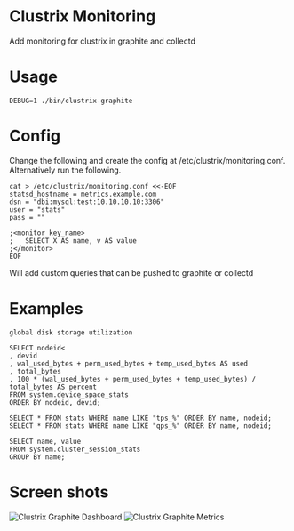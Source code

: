Clustrix Monitoring
================================

Add monitoring for clustrix in graphite and collectd

Usage
================================

```
DEBUG=1 ./bin/clustrix-graphite
```

Config
===============================

Change the following and create the config at /etc/clustrix/monitoring.conf.
Alternatively run the following.

```
cat > /etc/clustrix/monitoring.conf <<-EOF
statsd_hostname = metrics.example.com
dsn = "dbi:mysql:test:10.10.10.10:3306"
user = "stats"
pass = ""

;<monitor key_name>
;	SELECT X AS name, v AS value
;</monitor>
EOF
```

Will add custom queries that can be pushed to graphite or collectd

Examples
================================
```
global disk storage utilization

SELECT nodeid<
, devid
, wal_used_bytes + perm_used_bytes + temp_used_bytes AS used
, total_bytes
, 100 * (wal_used_bytes + perm_used_bytes + temp_used_bytes) / total_bytes AS percent
FROM system.device_space_stats
ORDER BY nodeid, devid;

SELECT * FROM stats WHERE name LIKE "tps_%" ORDER BY name, nodeid;
SELECT * FROM stats WHERE name LIKE "qps_%" ORDER BY name, nodeid;

SELECT name, value
FROM system.cluster_session_stats
GROUP BY name;
```

Screen shots
================================
![Clustrix Graphite Dashboard](https://raw.github.com/ajohnstone/clustrix-graphite/master/docs/img/graphite.dashboard.png)
![Clustrix Graphite Metrics](https://raw.github.com/ajohnstone/clustrix-graphite/master/docs/img/graphite.metrics.png)
